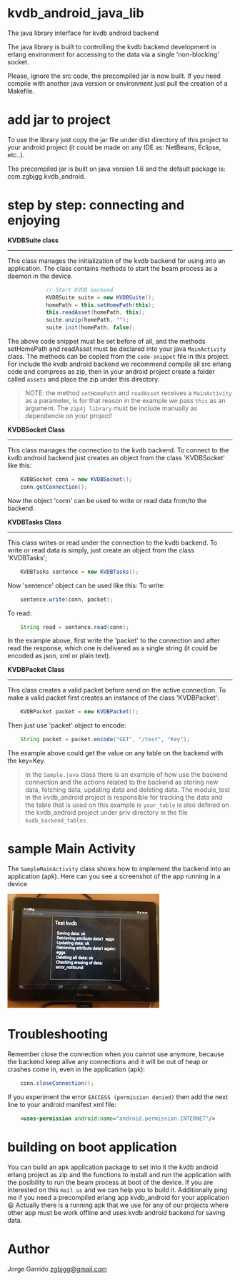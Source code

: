kvdb_android_java_lib
=====================

The java library interface for kvdb android backend

The java library is built to controlling the kvdb backend development in erlang environment for accessing to the data via a single 'non-blocking' socket.

Please, ignore the src code, the precompiled jar is now built. If you need compile with another java version or environment just pull the creation of a Makefile.

add jar to project
==================

To use the library just copy the jar file under dist directory of this project to your android project (it could be made on any IDE as: NetBeans, Eclipse, etc..).

The precompiled jar is built on java version 1.6 and the default package is: com.zgbjgg.kvdb_android.


step by step: connecting and enjoying
=====================================

**KVDBSuite class**
__________

This class manages the initialization of the kvdb backend for using into an application. The class contains methods to start the beam process as a daemon in the device.
```java
            // Start KVDB backend
            KVDBSuite suite = new KVDBSuite();
            homePath = this.setHomePath(this);
            this.readAsset(homePath, this);
            suite.unzip(homePath, "");
            suite.init(homePath, false);
```
The above code snippet must be set before of all, and the methods setHomePath and readAsset must be declared into your java ```MainActivity``` class. The methods can be copied from the ```code-snippet``` file in this project. For include the kvdb android backend we recommend compile all src erlang code and compress as zip, then in your android project create a folder called ```assets``` and place the zip under this directory.

> NOTE: the method ```setHomePath``` and ```readAsset``` receives a ```MainActivity``` as a parameter, is for that reason in the example we pass ```this``` as an argument. The ```zip4j library``` must be include manually as dependencie on your project!

**KVDBSocket Class**
__________

This class manages the connection to the kvdb backend.
To connect to the kvdb android backend just creates an object from the class 'KVDBSocket' like this:
```java
	KVDBSocket conn = new KVDBSocket();
	conn.getConnection();
```
Now the object 'conn' can be used to write or read data from/to the backend.


**KVDBTasks Class**
_________

This class writes or read under the connection to the kvdb backend.
To write or read data is simply, just create an object from the class 'KVDBTasks';
```java
	KVDBTasks sentence = new KVDBTasks();
```
Now 'sentence' object can be used like this:
To write: 
```java	
	sentence.write(conn, packet);
```
To read:
```java	
	String read = sentence.read(conn);
```
In the example above, first write the 'packet' to the connection and after read the response, which one is delivered as a single string (it could be encoded as json, xml or plain text).


**KVDBPacket Class**
__________

This class creates a valid packet before send on the active connection.
To make a valid packet first creates an instance of the class 'KVDBPacket':
```java
	KVDBPacket packet = new KVDBPacket();
```
Then just use 'packet' object to encode:
```java
	String packet = packet.encode("GET", "/test", "Key");
```
The example above could get the value on any table on the backend with the key=Key.


> In the ```Sample.java``` class there is an example of how use the backend connection and the actions related to the backend as storing new data, fetching data, updating data and deleting data. The module_test in the kvdb_android project is responsible for tracking the data and the table that is used on this example is ```your_table``` is also defined on the kvdb_android project under priv directory in the file ```kvdb_backend_tables``` 


sample Main Activity
====================

The ```SampleMainActivity``` class shows how to implement the backend into an application (apk). Here can you see a screenshot of the app running in a device

![alt text](https://github.com/zgbjgg/kvdb_android_java_lib/raw/master/screenshot/screenshot.jpg "Test kvdb")


Troubleshooting
===============

Remember close the connection when you cannot use anymore, because the backend keep alive any connections and it will be out of heap or crashes come in, even in the application (apk):

```java
	conn.closeConnection();
```
If you experiment the error ```EACCESS (permission denied)``` then add the next line to your android manifest xml file:
```xml
	<uses-permission android:name="android.permission.INTERNET"/> 
```

building on boot application
============================

You can build an apk application package to set into it the kvdb android erlang project as zip and the functions to install and run the application with the posibility to run the beam process at boot of the device. If you are interested on this ```mail us``` and we can help you to build it. Additionally ping me if you need a precompiled erlang app kvdb_android for your application :smiley:
Actually there is a running apk that we use for any of our projects where other app must be work offline and uses kvdb android backend for saving data.


Author
======

Jorge Garrido <zgbjgg@gmail.com>
	






